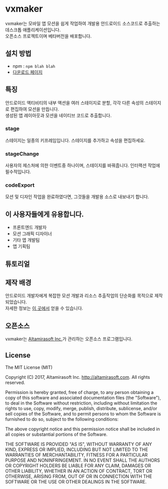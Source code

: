 # vxmaker

vxmaker는 모바일 앱 모션을 쉽게 작업하여 개발용 안드로이드 소스코드로 추출하는 데스크톱 애플리케이션입니다.<br/>오픈소스 프로젝트이며 베타버전을 배포합니다.


## 설치 방법

* npm : `npm blah blah`
* [다운로드 페이지](https://vxmaker.com)


## 특징

안드로이드 액티비티의 내부 액션을 여러 스테이지로 분할, 각각 다른 속성의 스테이지로 편집하여 모션을 만듭니다.<br/>
생성된 앱 레이아웃과 모션을 네이티브 코드로 추출합니다.

### stage

스테이지는 일종의 키프레임입니다. 스테이지를 추가하고 속성을 편집하세요.

### stageChange

사용자의 제스처에 의한 이벤트중 하나이며, 스테이지를 바꿔줍니다. 인터랙션 작업에 필수적입니다.

### codeExport

모션 및 디자인 작업을 완료하였다면, 그것들을 개발용 소스로 내보내기 합니다.


## 이 사용자들에게 유용합니다.

* 프론트엔드 개발자
* 모션 그래픽 디자이너
* 기타 앱 개발팀
* 앱 기획팀


## 튜토리얼



## 제작 배경

안드로이드 개발자에게 복잡한 모션 개발과 리소스 추출작업의 단순화를 목적으로 제작되었습니다.<br/>
자세한 정보는 [이 곳에서](https://vxmaker.com) 얻을 수 있습니다.

## 오픈소스
vxmaker는 [Altamirasoft Inc.](http:/altamirasoft.com)가 관리하는 오픈소스 프로그램입니다.

## License
The MIT License (MIT)

Copyright (C) 2017, Altamirasoft Inc. http://altamirasoft.com. All rights reserved.

Permission is hereby granted, free of charge, to any person obtaining a copy of this software and associated documentation files (the "Software"), to deal in the Software without restriction, including without limitation the rights to use, copy, modify, merge, publish, distribute, sublicense, and/or sell copies of the Software, and to permit persons to whom the Software is furnished to do so, subject to the following conditions:

The above copyright notice and this permission notice shall be included in all copies or substantial portions of the Software.

THE SOFTWARE IS PROVIDED "AS IS", WITHOUT WARRANTY OF ANY KIND, EXPRESS OR IMPLIED, INCLUDING BUT NOT LIMITED TO THE WARRANTIES OF MERCHANTABILITY, FITNESS FOR A PARTICULAR PURPOSE AND NONINFRINGEMENT. IN NO EVENT SHALL THE AUTHORS OR COPYRIGHT HOLDERS BE LIABLE FOR ANY CLAIM, DAMAGES OR OTHER LIABILITY, WHETHER IN AN ACTION OF CONTRACT, TORT OR OTHERWISE, ARISING FROM, OUT OF OR IN CONNECTION WITH THE SOFTWARE OR THE USE OR OTHER DEALINGS IN THE SOFTWARE.
